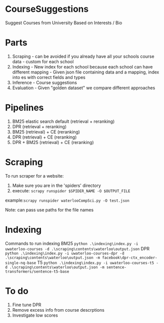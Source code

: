 # CourseSuggestions
Suggest Courses from University Based on Interests / Bio


# Parts
  1. Scraping
    - can be avoided if you already have all your schools course data
    - custom for each school
  2. Indexing
    - New index for each school because each school can have different mapping
    - Given json file containing data and a mapping, index into es with correct fields and types
  3. Inference
    - Course suggestions
  4. Evaluation
    - Given "golden dataset" we compare different approaches
 
 
 # Pipelines
 1. BM25 elastic search default (retrieval + reranking)
 2. DPR (retrieval + reranking)
 3. BM25 (retrieval) + CE (reranking)
 4. DPR (retrieval) + CE (reranking)
 5. DPR + BM25 (retrieval) + CE (reranking)

# Scraping
 To run scraper for a website:
  1. Make sure you are in the 'spiders' directory
  2. execute: ``` scrapy runspider $SPIDER_NAME -O $OUTPUT_FILE ```

  example:``` scrapy runspider waterlooCompSci.py -O test.json ```
  
  Note: can pass use paths for the file names
 
# Indexing
Commands to run indexing
BM25
`python .\indexing\index.py -i uwaterloo-courses -d .\scraping\contents\waterloo\output.json`
DPR
`python .\indexing\index.py -i uwaterloo-courses-dpr -d .\scraping\contents\waterloo\output.json -m facebook\dpr-ctx_encoder-single-nq-base`
T5
`python .\indexing\index.py -i uwaterloo-courses-t5 -d .\scraping\contents\waterloo\output.json -m sentence-transformers/sentence-t5-base`

# To do
  1. Fine tune DPR
  2. Remove excess info from course descrptions
  3. Investigate low scores 